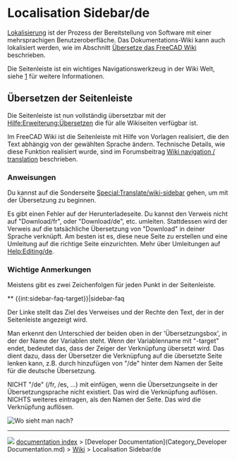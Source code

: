 # Localisation Sidebar/de
[Lokalisierung](Localisation/de.md) ist der Prozess der Bereitstellung von Software mit einer mehrsprachigen Benutzeroberfläche. Das Dokumentations-Wiki kann auch lokalisiert werden, wie im Abschnitt [Übersetze das FreeCAD Wiki](Localisation#Translate_the_FreeCAD_wiki/de.md) beschrieben.

Die Seitenleiste ist ein wichtiges Navigationswerkzeug in der Wiki Welt, siehe [1](https://www.mediawiki.org/wiki/Manual:Interface/Sidebar/de) für weitere Informationen.

## Übersetzen der Seitenleiste 

Die Seitenleiste ist nun vollständig übersetzbar mit der [Hilfe:Erweiterung:Übersetzen](https://www.mediawiki.org/wiki/Help:Extension:Translate/de) die für alle Wikiseiten verfügbar ist.

Im FreeCAD Wiki ist die Seitenleiste mit Hilfe von Vorlagen realisiert, die den Text abhängig von der gewählten Sprache ändern. Technische Details, wie diese Funktion realisiert wurde, sind im Forumsbeitrag [Wiki navigation / translation](http://forum.freecadweb.org/viewtopic.php?f=21&t=9687&start=10#p80441) beschrieben.

### Anweisungen

Du kannst auf die Sonderseite [Special:Translate/wiki-sidebar](Special:Translate/wiki-sidebar.md) gehen, um mit der Übersetzung zu beginnen.

Es gibt einen Fehler auf der Herunterladeseite. Du kannst den Verweis nicht auf \"Download/fr\", oder \"Download/de\", etc. umleiten. Stattdessen wird der Verweis auf die tatsächliche Übersetzung von \"Download\" in deiner Sprache verknüpft. Am besten ist es, diese neue Seite zu erstellen und eine Umleitung auf die richtige Seite einzurichten. Mehr über Umleitungen auf [Help:Editing/de](Help:Editing/de.md).

### Wichtige Anmerkungen 

Meistens gibt es zwei Zeichenfolgen für jeden Punkt in der Seitenleiste.

** {{int:sidebar-faq-target}}|sidebar-faq

Der Linke stellt das Ziel des Verweises und der Rechte den Text, der in der Seitenleiste angezeigt wird.

Man erkennt den Unterschied der beiden oben in der \'Übersetzungsbox\', in der der Name der Variablen steht. Wenn der Variablenname mit \"-target\" endet, bedeutet das, dass der Zeiger der Verknüpfung übersetzt wird. Das dient dazu, dass der Übersetzer die Verknüpfung auf die übersetzte Seite lenken kann, z.B. durch hinzufügen von \"/de\" hinter dem Namen der Seite für die deutsche Übersetzung.

NICHT \"/de\" (/fr, /es, \...) mit einfügen, wenn die Übersetzungseite in der Übersetzungsprache nicht existiert. Das wird die Verknüpfung auflösen. NICHTS weiteres eintragen, als den Namen der Seite. Das wird die Verknüpfung auflösen.

![Wo sieht man nach?](images/Translate-sidebar-instruction.png )



---
![](images/Button_right.svg) [documentation index](../README.md) > [Developer Documentation](Category_Developer Documentation.md) > [Wiki](Category_Wiki.md) > Localisation Sidebar/de
